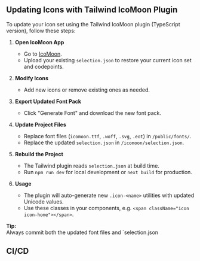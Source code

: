 ## Updating Icons with Tailwind IcoMoon Plugin

To update your icon set using the Tailwind IcoMoon plugin (TypeScript version), follow these steps:

1. **Open IcoMoon App**

   - Go to [IcoMoon](https://icomoon.io/app).
   - Upload your existing `selection.json` to restore your current icon set and codepoints.

2. **Modify Icons**

   - Add new icons or remove existing ones as needed.

3. **Export Updated Font Pack**

   - Click "Generate Font" and download the new font pack.

4. **Update Project Files**

   - Replace font files (`icomoon.ttf`, `.woff`, `.svg`, `.eot`) in `/public/fonts/`.
   - Replace the updated `selection.json` in `/icomoon/selection.json`.

5. **Rebuild the Project**

   - The Tailwind plugin reads `selection.json` at build time.
   - Run `npm run dev` for local development or `next build` for production.

6. **Usage**
   - The plugin will auto-generate new `.icon-<name>` utilities with updated Unicode values.
   - Use these classes in your components, e.g. `<span className="icon icon-home"></span>`.

**Tip:**  
Always commit both the updated font files and `selection.json

## CI/CD
